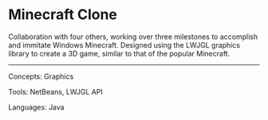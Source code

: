 # Minecraft Clone

Collaboration with four others, working over three milestones to accomplish and immitate Windows Minecraft. Designed using the LWJGL graphics library to create a 3D game, similar to that of the popular Minecraft. 

-----------------------------------------------------------------------------------------------  

Concepts: Graphics 

Tools: NetBeans, LWJGL API

Languages: Java
